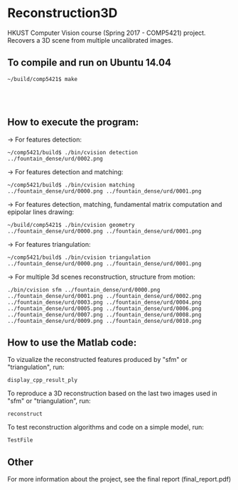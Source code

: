 Reconstruction3D
================
HKUST Computer Vision course (Spring 2017 - COMP5421) project. 
<br />
Recovers a 3D scene from multiple uncalibrated images. 

To compile and run on Ubuntu 14.04
----------------------------------
```
~/build/comp5421$ make
```
<br />
<br />

How to execute the program:
---------------------------
-> For features detection:
```
~/comp5421/build$ ./bin/cvision detection ../fountain_dense/urd/0002.png
```
-> For features detection and matching:
```
~/comp5421/build$ ./bin/cvision matching ../fountain_dense/urd/0000.png ../fountain_dense/urd/0001.png
```
-> For features detection, matching, fundamental matrix computation and epipolar lines drawing:<br />
```
~/build/comp5421$ ./bin/cvision geometry ../fountain_dense/urd/0000.png ../fountain_dense/urd/0001.png
```
-> For features triangulation:
```
~/comp5421/build$ ./bin/cvision triangulation ../fountain_dense/urd/0000.png ../fountain_dense/urd/0001.png
```
-> For multiple 3d scenes reconstruction, structure from motion:
```
./bin/cvision sfm ../fountain_dense/urd/0000.png ../fountain_dense/urd/0001.png ../fountain_dense/urd/0002.png ../fountain_dense/urd/0003.png ../fountain_dense/urd/0004.png ../fountain_dense/urd/0005.png ../fountain_dense/urd/0006.png ../fountain_dense/urd/0007.png ../fountain_dense/urd/0008.png ../fountain_dense/urd/0009.png ../fountain_dense/urd/0010.png
```

How to use the Matlab code:
---------------------------
To vizualize the reconstructed features produced by "sfm" or "triangulation", run:
```
display_cpp_result_ply
```
To reproduce a 3D reconstruction based on the last two images used in "sfm" or "triangulation", run:
```
reconstruct
```
To test reconstruction algorithms and code on a simple model, run:
```
TestFile
```

Other
-----
For more information about the project, see the final report (final_report.pdf)
